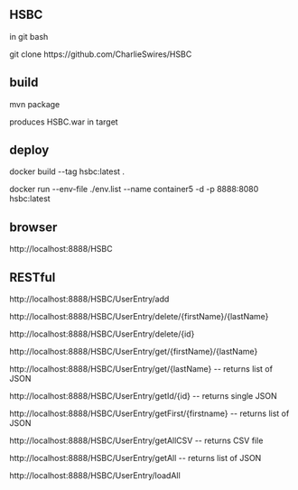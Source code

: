HSBC
----
<p>in git bash</p>
<p>git clone https://github.com/CharlieSwires/HSBC</p>

build
-----
<p>mvn package</p>

<p>produces HSBC.war in target</p>


deploy
------
<p>docker build --tag hsbc:latest .</p>
<p>docker run  --env-file ./env.list --name container5 -d -p 8888:8080 hsbc:latest</p>


browser
-------
<p>http://localhost:8888/HSBC</p>

RESTful
-------

<p>http://localhost:8888/HSBC/UserEntry/add</p>
<p>http://localhost:8888/HSBC/UserEntry/delete/{firstName}/{lastName}</p><p>http://localhost:8888/HSBC/UserEntry/delete/{id}</p>
<p>http://localhost:8888/HSBC/UserEntry/get/{firstName}/{lastName}</p>
<p>http://localhost:8888/HSBC/UserEntry/get/{lastName} -- returns list of JSON</p>
<p>http://localhost:8888/HSBC/UserEntry/getId/{id} -- returns single JSON</p>
<p>http://localhost:8888/HSBC/UserEntry/getFirst/{firstname} -- returns list of JSON</p>
<p>http://localhost:8888/HSBC/UserEntry/getAllCSV -- returns CSV file</p>
<p>http://localhost:8888/HSBC/UserEntry/getAll -- returns list of JSON</p>
<p>http://localhost:8888/HSBC/UserEntry/loadAll</p>

